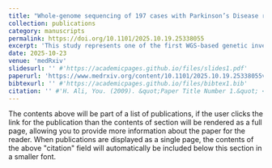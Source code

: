 ```yaml
---
title: "Whole-genome sequencing of 197 cases with Parkinson’s Disease reveals novel pathogenic variants in the Indian population"
collection: publications
category: manuscripts
permalink: https://doi.org/10.1101/2025.10.19.25338055
excerpt: 'This study represents one of the first WGS-based genetic investigations of PD in India with both EOPD and LOPD cases. Novel variants in PRKN, GBA1, LRRK2, ATXN2 and SNCA point to the presence of population-specific variants, and reinforce the importance of genetic studies in diverse populations.'
date: 2025-10-23
venue: 'medRxiv'
slidesurl: '' #'https://academicpages.github.io/files/slides1.pdf'
paperurl: 'https://www.medrxiv.org/content/10.1101/2025.10.19.25338055v1'
bibtexurl: '' #'https://academicpages.github.io/files/bibtex1.bib'
citation: '' #'H. Ali, You. (2009). &quot;Paper Title Number 1.&quot; <i>Journal 1</i>. 1(1).'
---
```

The contents above will be part of a list of publications, if the user clicks the link for the publication than the contents of section will be rendered as a full page, allowing you to provide more information about the paper for the reader. When publications are displayed as a single page, the contents of the above "citation" field will automatically be included below this section in a smaller font.
